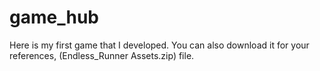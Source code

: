 # game_hub
Here is my first game that I developed.
You can also download it for your references, (Endless_Runner Assets.zip) file.
